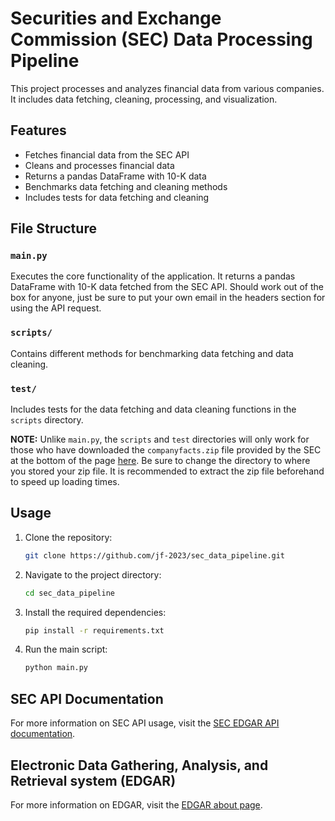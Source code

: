 # Securities and Exchange Commission (SEC) Data Processing Pipeline

This project processes and analyzes financial data from various companies. It includes data fetching, cleaning, processing, and visualization.

## Features

- Fetches financial data from the SEC API
- Cleans and processes financial data
- Returns a pandas DataFrame with 10-K data
- Benchmarks data fetching and cleaning methods
- Includes tests for data fetching and cleaning

## File Structure

### `main.py`

Executes the core functionality of the application. It returns a pandas DataFrame with 10-K data fetched from the SEC API. Should work out of the box for anyone, just be sure to put your own email in the headers section for using the API request.

### `scripts/`

Contains different methods for benchmarking data fetching and data cleaning.

### `test/`

Includes tests for the data fetching and data cleaning functions in the `scripts` directory.

**NOTE:** Unlike `main.py`, the `scripts` and `test` directories will only work for those who have downloaded the `companyfacts.zip` file provided by the SEC at the bottom of the page [here](https://www.sec.gov/search-filings/edgar-application-programming-interfaces). Be sure to change the directory to where you stored your zip file. It is recommended to extract the zip file beforehand to speed up loading times.

## Usage

1. Clone the repository:
    ```sh
    git clone https://github.com/jf-2023/sec_data_pipeline.git
    ```
2. Navigate to the project directory:
    ```sh
    cd sec_data_pipeline
    ```
3. Install the required dependencies:
    ```sh
    pip install -r requirements.txt
    ```
4. Run the main script:
    ```sh
    python main.py
    ```

## SEC API Documentation

For more information on SEC API usage, visit the [SEC EDGAR API documentation](https://www.sec.gov/search-filings/edgar-application-programming-interfaces).

## Electronic Data Gathering, Analysis, and Retrieval system (EDGAR)

For more information on EDGAR, visit the [EDGAR about page](https://www.sec.gov/submit-filings/about-edgar).